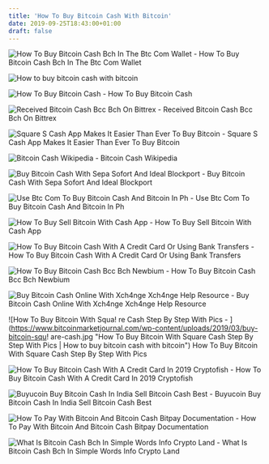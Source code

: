 ```yaml
---
title: 'How To Buy Bitcoin Cash With Bitcoin'
date: 2019-09-25T18:43:00+01:00
draft: false
---
```


![How To Buy Bitcoin Cash Bch In The Btc Com Wallet - ](https://miro.medium.com/max/700/1*CcN3nhUsWNU91K-jObvfxQ.png "How To Buy Bitcoin Cash Bch In The Btc Com Wallet | How to buy bitcoin cash with bitcoin") How To Buy Bitcoin Cash Bch In The Btc Com Wallet

![How to buy bitcoin cash with bitcoin](https://www.btcnn.com/wp-content/uploads/2018/08/bitcoin-cash-bch-696x419.png "How to buy bitcoin cash with bitcoin") 

![How To Buy Bitcoin Cash - ](https://i.ytimg.com/vi/29TIgnTCh-I/hqdefault.jpg "How To Buy Bitcoin Cash | How to buy bitcoin cash with bitcoin") How To Buy Bitcoin Cash

![Received Bitcoin Cash Bcc Bch On Bittrex - ](https://i.ytimg.com/vi/ns1vs0WiLW8/maxresdefault.jpg "Received Bitcoin Cas!   h Bcc Bch On Bittrex | How to buy bitcoin cash with bitcoin") Received Bitcoin Cash Bcc Bch On Bittrex

![Square S Cash App Makes It Easier Than Ever To Buy Bitcoin - ](https://www.ccn.com/wp-content/uploads/2018/02/square-cash-buy-bitcoin.png "Square S Cash App Makes It Easier Than Ever To Buy Bitcoin | How to buy bitcoin cash with bitcoin") Square S Cash App Makes It Easier Than Ever To Buy Bitcoin

![Bitcoin Cash Wikipedia - ](https://upload.wikimedia.org/wikipedia/commons/5/58/Bitcoin_Cash.png "Bitcoin Cash Wikipedia | How to buy bitcoin cash with bitcoin") Bitcoin Cash Wikipedia

![Buy Bitcoin Cash With Sepa Sofort And Ideal Blockport - ](https://blockport.io/assets/images/seo/seo-buy-bitcoin-cash-illustration-90d2080fe2.svg "Buy Bitcoin Cash With Sepa S!   ofort And Ideal Blockport | How to buy bitcoin cash with bitco!   in") Buy Bitcoin Cash With Sepa Sofort And Ideal Blockport

![Use Btc Com To Buy Bitcoin Cash And Bitcoin In Ph - ](https://i2.wp.com/bitpinas.com/wp-content/uploads/2018/02/btccom-bitcoin-cash-credit-card-philippines.jpg?resize=600%2C400&ssl=1 "Use Btc Com To Buy Bitcoin Cash And Bitcoin In Ph | How to buy bitcoin cash with bitcoin") Use Btc Com To Buy Bitcoin Cash And Bitcoin In Ph

![How To Buy Sell Bitcoin With Cash App - ](https://i.ytimg.com/vi/jhcYRj3sQaQ/maxresdefault.jpg "How To Buy Sell Bitcoin With Cash App | How to buy bitcoin cash with bitcoin") How To Buy Sell Bitcoin With Cash App

![How To Buy Bitcoin Cash With A Credit Card Or Using Bank Transfers - ](https://blog.coindirect.com/wp-content/uploads/2018/08/Bitcoin-Cash-coin-profile-1024x670.png "How To Buy Bitcoin Cash With A Credit Card Or Using Bank Transfers | How to buy bitcoin cash with bitcoin") How To Buy Bitcoin Cash With A Credit Card Or Using Bank Transfers

![How To Buy Bitcoin Cash Bcc Bch Newbium - ](https://newbium.s3.amazonaws.com/16d8ba86171111195617.png "How To Buy Bitcoin Cash Bcc Bch Newbium | How to buy bitcoin cash with bitcoin") How To Buy Bitcoin Cash Bcc Bch Newbium

![Buy Bitcoin Cash Online With Xch4nge Xch4nge Help Resource - ](https://www.xch4nge.com/hub/wp-content/uploads/2018/05/imageswhat-is-bitcoin-cash-1.png "Buy Bitcoin Cash Online With Xch4nge Xch4nge Help Resource | How to buy bitcoin cash with bitcoin") Buy Bitcoin Cash Online With Xch4nge Xch4nge Help Resource

![How To Buy Bitcoin With Squa!   re Cash Step By Step With Pics - ](https://www.bitcoinmarketjournal.com/wp-content/uploads/2019/03/buy-bitcoin-squ!   are-cash.jpg "How To Buy Bitcoin With Square Cash Step By Step With Pics | How to buy bitcoin cash with bitcoin") How To Buy Bitcoin With Square Cash Step By Step With Pics

![How To Buy Bitcoin Cash With A Credit Card In 2019 Cryptofish - ](https://www.cryptofish.com/blog/wp-content/uploads/2019/03/how-to-buy-bitcoin-cash-in-2019.jpg "How To Buy Bitcoin Cash With A Credit Card In 2019 Cryptofish | How to buy bitcoin cash with bitcoin") How To Buy Bitcoin Cash With A Credit Card In 2019 Cryptofish

![Buyucoin Buy Bitcoin Cash In India Sell Bitcoin Cash Best - ](https://www.buyucoin.com/static/img/parallax/bcc.png "Buyucoin Buy Bitcoin Cash In India Sell Bitcoin Cash Best | How to buy bitcoin cash with bitcoin") Buyucoin Buy Bitcoin Cash In India Sell Bitcoin Cash Best

![How To Pay With Bitcoin And Bitcoin Cash Bitpay Documentation - ](https://bitpay.com/images/bitpay-wallet-download.97907fb0.jpg "How To Pay With Bitcoin And Bitcoin Cash Bitpay Documentation | How to buy bitcoin cash with bitcoin") How To Pay With Bitcoin And Bitcoin Cash Bitpay Documentation

![What Is Bitcoin Cash Bch In Simple Words Info Crypto Land - ](https://infocryptoland.com/wp-content/uploads/2018/10/bch-2-e1553943264369.jpg "What Is Bitcoin Cash Bch In Simple Words Info Crypto Land | How to buy bitcoin cash with bitcoin") What Is Bitcoin Cash Bch In Simple Words Info Crypto Land